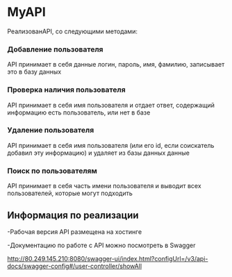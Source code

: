 # MyAPI

РеализованAPI, со следующими методами:

### Добавление пользователя

API принимает в себя данные логин, пароль, имя, фамилию, записывает это в базу данных

### Проверка наличия пользователя

API принимает в себя имя пользователя и отдает ответ, содержащий информацию есть пользователь, или нет в базе

### Удаление пользователя

API принимает в себя имя пользователя (или его id, если соискатель добавил эту информацию) и удаляет из базы данных данные

### Поиск по пользователям

API принимает в себя часть имени пользователя и выводит всех пользователей, которые могут подходить

## Информация по реализации

-Рабочая версия API размещена на хостинге

-Документацию по работе с API можно посмотреть в Swagger

http://80.249.145.210:8080/swagger-ui/index.html?configUrl=/v3/api-docs/swagger-config#/user-controller/showAll
